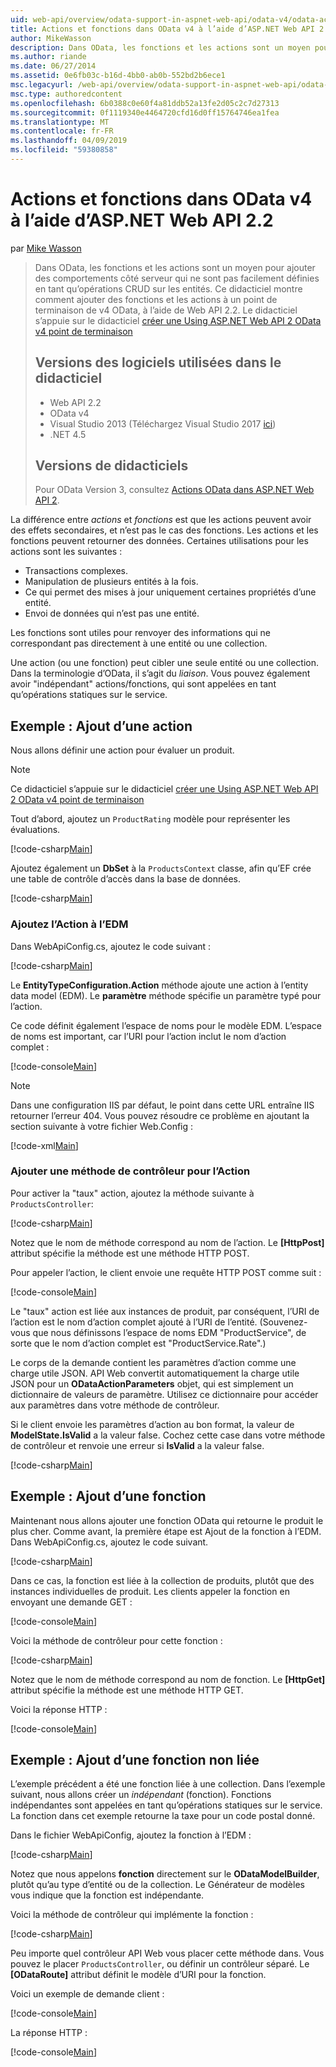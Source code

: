 ```yaml
---
uid: web-api/overview/odata-support-in-aspnet-web-api/odata-v4/odata-actions-and-functions
title: Actions et fonctions dans OData v4 à l’aide d’ASP.NET Web API 2.2 | Microsoft Docs
author: MikeWasson
description: Dans OData, les fonctions et les actions sont un moyen pour ajouter des comportements côté serveur qui ne sont pas facilement définies en tant qu’opérations CRUD sur les entités. Ce didacticiel montre comment...
ms.author: riande
ms.date: 06/27/2014
ms.assetid: 0e6fb03c-b16d-4bb0-ab0b-552bd2b6ece1
msc.legacyurl: /web-api/overview/odata-support-in-aspnet-web-api/odata-v4/odata-actions-and-functions
msc.type: authoredcontent
ms.openlocfilehash: 6b0388c0e60f4a81ddb52a13fe2d05c2c7d27313
ms.sourcegitcommit: 0f1119340e4464720cfd16d0ff15764746ea1fea
ms.translationtype: MT
ms.contentlocale: fr-FR
ms.lasthandoff: 04/09/2019
ms.locfileid: "59380858"
---
```

# <a name="actions-and-functions-in-odata-v4-using-aspnet-web-api-22"></a>Actions et fonctions dans OData v4 à l’aide d’ASP.NET Web API 2.2

par [Mike Wasson](https://github.com/MikeWasson)

> Dans OData, les fonctions et les actions sont un moyen pour ajouter des comportements côté serveur qui ne sont pas facilement définies en tant qu’opérations CRUD sur les entités. Ce didacticiel montre comment ajouter des fonctions et les actions à un point de terminaison de v4 OData, à l’aide de Web API 2.2. Le didacticiel s’appuie sur le didacticiel [créer une Using ASP.NET Web API 2 OData v4 point de terminaison](create-an-odata-v4-endpoint.md)
>
> ## <a name="software-versions-used-in-the-tutorial"></a>Versions des logiciels utilisées dans le didacticiel
>
> - Web API 2.2
> - OData v4
> - Visual Studio 2013 (Téléchargez Visual Studio 2017 [ici](https://visualstudio.microsoft.com/downloads/?utm_medium=microsoft&utm_source=docs.microsoft.com&utm_campaign=button+cta&utm_content=download+vs2017))
> - .NET 4.5
>
> ## <a name="tutorial-versions"></a>Versions de didacticiels
>
> Pour OData Version 3, consultez [Actions OData dans ASP.NET Web API 2](../odata-v3/odata-actions.md).

La différence entre *actions* et *fonctions* est que les actions peuvent avoir des effets secondaires, et n’est pas le cas des fonctions. Les actions et les fonctions peuvent retourner des données. Certaines utilisations pour les actions sont les suivantes :

- Transactions complexes.
- Manipulation de plusieurs entités à la fois.
- Ce qui permet des mises à jour uniquement certaines propriétés d’une entité.
- Envoi de données qui n’est pas une entité.

Les fonctions sont utiles pour renvoyer des informations qui ne correspondant pas directement à une entité ou une collection.

Une action (ou une fonction) peut cibler une seule entité ou une collection. Dans la terminologie d’OData, il s’agit du *liaison*. Vous pouvez également avoir &quot;indépendant&quot; actions/fonctions, qui sont appelées en tant qu’opérations statiques sur le service.

## <a name="example-adding-an-action"></a>Exemple : Ajout d’une action

Nous allons définir une action pour évaluer un produit.

> [!NOTE]
> Ce didacticiel s’appuie sur le didacticiel [créer une Using ASP.NET Web API 2 OData v4 point de terminaison](create-an-odata-v4-endpoint.md)


Tout d’abord, ajoutez un `ProductRating` modèle pour représenter les évaluations.

[!code-csharp[Main](odata-actions-and-functions/samples/sample1.cs)]

Ajoutez également un **DbSet** à la `ProductsContext` classe, afin qu’EF crée une table de contrôle d’accès dans la base de données.

[!code-csharp[Main](odata-actions-and-functions/samples/sample2.cs)]

### <a name="add-the-action-to-the-edm"></a>Ajoutez l’Action à l’EDM

Dans WebApiConfig.cs, ajoutez le code suivant :

[!code-csharp[Main](odata-actions-and-functions/samples/sample3.cs)]

Le **EntityTypeConfiguration.Action** méthode ajoute une action à l’entity data model (EDM). Le **paramètre** méthode spécifie un paramètre typé pour l’action.

Ce code définit également l’espace de noms pour le modèle EDM. L’espace de noms est important, car l’URI pour l’action inclut le nom d’action complet :

[!code-console[Main](odata-actions-and-functions/samples/sample4.cmd)]

> [!NOTE]
> Dans une configuration IIS par défaut, le point dans cette URL entraîne IIS retourner l’erreur 404. Vous pouvez résoudre ce problème en ajoutant la section suivante à votre fichier Web.Config :

[!code-xml[Main](odata-actions-and-functions/samples/sample5.xml)]

### <a name="add-a-controller-method-for-the-action"></a>Ajouter une méthode de contrôleur pour l’Action

Pour activer la &quot;taux&quot; action, ajoutez la méthode suivante à `ProductsController`:

[!code-csharp[Main](odata-actions-and-functions/samples/sample6.cs)]

Notez que le nom de méthode correspond au nom de l’action. Le **[HttpPost]** attribut spécifie la méthode est une méthode HTTP POST.

Pour appeler l’action, le client envoie une requête HTTP POST comme suit :

[!code-console[Main](odata-actions-and-functions/samples/sample7.cmd)]

Le &quot;taux&quot; action est liée aux instances de produit, par conséquent, l’URI de l’action est le nom d’action complet ajouté à l’URI de l’entité. (Souvenez-vous que nous définissons l’espace de noms EDM &quot;ProductService&quot;, de sorte que le nom d’action complet est &quot;ProductService.Rate&quot;.)

Le corps de la demande contient les paramètres d’action comme une charge utile JSON. API Web convertit automatiquement la charge utile JSON pour un **ODataActionParameters** objet, qui est simplement un dictionnaire de valeurs de paramètre. Utilisez ce dictionnaire pour accéder aux paramètres dans votre méthode de contrôleur.

Si le client envoie les paramètres d’action au bon format, la valeur de **ModelState.IsValid** a la valeur false. Cochez cette case dans votre méthode de contrôleur et renvoie une erreur si **IsValid** a la valeur false.

[!code-csharp[Main](odata-actions-and-functions/samples/sample8.cs)]

## <a name="example-adding-a-function"></a>Exemple : Ajout d’une fonction

Maintenant nous allons ajouter une fonction OData qui retourne le produit le plus cher. Comme avant, la première étape est Ajout de la fonction à l’EDM. Dans WebApiConfig.cs, ajoutez le code suivant.

[!code-csharp[Main](odata-actions-and-functions/samples/sample9.cs)]

Dans ce cas, la fonction est liée à la collection de produits, plutôt que des instances individuelles de produit. Les clients appeler la fonction en envoyant une demande GET :

[!code-console[Main](odata-actions-and-functions/samples/sample10.cmd)]

Voici la méthode de contrôleur pour cette fonction :

[!code-csharp[Main](odata-actions-and-functions/samples/sample11.cs)]

Notez que le nom de méthode correspond au nom de fonction. Le **[HttpGet]** attribut spécifie la méthode est une méthode HTTP GET.

Voici la réponse HTTP :

[!code-console[Main](odata-actions-and-functions/samples/sample12.cmd)]

## <a name="example-adding-an-unbound-function"></a>Exemple : Ajout d’une fonction non liée

L’exemple précédent a été une fonction liée à une collection. Dans l’exemple suivant, nous allons créer un *indépendant* (fonction). Fonctions indépendantes sont appelées en tant qu’opérations statiques sur le service. La fonction dans cet exemple retourne la taxe pour un code postal donné.

Dans le fichier WebApiConfig, ajoutez la fonction à l’EDM :

[!code-csharp[Main](odata-actions-and-functions/samples/sample13.cs)]

Notez que nous appelons **fonction** directement sur le **ODataModelBuilder**, plutôt qu’au type d’entité ou de la collection. Le Générateur de modèles vous indique que la fonction est indépendante.

Voici la méthode de contrôleur qui implémente la fonction :

[!code-csharp[Main](odata-actions-and-functions/samples/sample14.cs)]

Peu importe quel contrôleur API Web vous placer cette méthode dans. Vous pouvez le placer `ProductsController`, ou définir un contrôleur séparé. Le **[ODataRoute]** attribut définit le modèle d’URI pour la fonction.

Voici un exemple de demande client :

[!code-console[Main](odata-actions-and-functions/samples/sample15.cmd)]

La réponse HTTP :

[!code-console[Main](odata-actions-and-functions/samples/sample16.cmd)]

